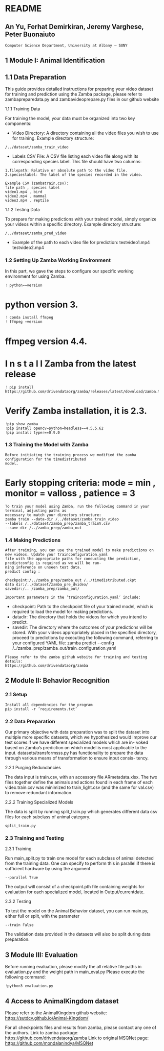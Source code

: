 # README

## An Yu, Ferhat Demirkiran, Jeremy Varghese, Peter Buonaiuto

```
Computer Science Department, University at Albany – SUNY
```
## 1 Module I: Animal Identification

## 1.1 Data Preparation

This guide provides detailed instructions for preparing your video dataset for training and prediction
using the Zamba package, please refer to zambapreparedata.py and zambavideoprepare.py files in our
github website

1.1.1 Training Data

For training the model, your data must be organized into two key components:

- Video Directory: A directory containing all the video files you wish to use for training.
    Example directory structure:

```
/../dataset/zamba_train_video
```
- Labels CSV File: A CSV file listing each video file along with its corresponding species label.
    This file should have two columns:

```
1.filepath: Relative or absolute path to the video file.
2.specieslabel: The label of the species recorded in the video.
```
```
Example CSV (zambatrain.csv):
file path , species label
video1.mp4 , bird
video2.mp4 , mammal
video3.mp4 , reptile
```
1.1.2 Testing Data

To prepare for making predictions with your trained model, simply organize your videos within a specific
directory.
Example directory structure:

```
/../dataset/zamba_pred_video
```
- Example of the path to each video file for prediction:
    testvideo1.mp4
    testvideo2.mp4


### 1.2 Setting Up Zamba Working Environment

In this part, we gave the steps to configure our specific working environment for using Zamba.
```
! python−−version
```
# python version 3.
```
! conda install ffmpeg
! ffmpeg −version
```
# ffmpeg version 4.4.
# I n s t a l l Zamba from the latest release
```
! pip install https://github.com/drivendataorg/zamba/releases/latest/download/zamba.tar.gz
```
# Verify Zamba installation, it is 2.3.
```
!pip show zamba
!pip install opencv−python−headless==4.5.5.62
!pip install typer==0.9.0
```
### 1.3 Training the Model with Zamba

```
Before initiating the training process we modified the zamba configuration for the timedistributed
model.
```
# Early stopping criteria: mode = min , monitor = valloss , patience = 3

```
To train your model using Zamba, run the following command in your terminal, adjusting paths as
necessary to match your directory structure:
zamba train --data-dir /../dataset/zamba_train_video
--labels /../dataset/zamba_prep/zamba_trainV.csv
--save-dir /../zamba_prep/zamba_out
```
### 1.4 Making Predictions

```
After training, you can use the trained model to make predictions on new videos. Update your trainconfiguration.yaml
file with the appropriate paths for conducting the prediction, predictconfig is required as we will be run-
ning inference on unseen test data.
predict config :

checkpoint:/../zamba_prep/zamba_out /../timedistributed.ckpt
data dir:/../dataset/zamba_pre_dvideo/
savedir:/.. /zamba_prep/zamba_out/

Important parameters in the ‘trainconfiguration.yaml‘ include:
```
- checkpoint: Path to the checkpoint file of your trained model, which is required to load the model
    for making predictions.
- datadir: The directory that holds the videos for which you intend to predict.
- savedir: The directory where the outcomes of your predictions will be stored.
With your videos appropriately placed in the specified directory, proceed to predictions by executing
the following command, referring to your configured YAML file:
zamba predict --config /../zamba_prep/zamba_out/train_configuration.yaml

```
Please refer to the zamba github website for training and testing details:
https://github.com/drivendataorg/zamba
```
## 2 Module II: Behavior Recognition

### 2.1 Setup

```
Install all dependencies for the program
pip install -r ’requirements.txt’
```

### 2.2 Data Preparation

Our primary objective with data preparation was to split the dataset into multiple more specific datasets,
which we hypothesized would improve our test scores if we have different specialized models which are in-
voked based on Zamba’s prediction on which model is most applicable to the input. datasets/transformsss.py
has functionality to prepare the data through various means of transformation to ensure input consis-
tency.

2.2.1 Purging Redundancies

The data input is train.csv, with an accessory file ARmetadata.xlsx. The two files together define the
animals and actions found in each frame of each video.train.csv was minimized to train_light.csv
(and the same for val.csv) to remove redundant information.

2.2.2 Training Specialized Models

The data is split by running split_train.py which generates different data csv files for each subclass
of animal category.
```
split_train.py
```

### 2.3 Training and Testing

2.3.1 Training

Run main_split.py to train one model for each subclass of animal detected from the training data. One
can specify to perform this in parallel if there is sufficient hardware by using the argument

```
--parallel True
```
The output will consist of a checkpoint.pth file containing weights for evaluation for each specialized
model, located in Output/currentdate.

2.3.2 Testing

To test the model on the Animal Behavior dataset, you can run main.py, either full or split, with the
parameter

```
--train False
```
The validation data provided in the datasets will also be split during data preparation.

## 3 Module III: Evaluation

Before running evaluation, please modify the all relative file paths in evaluation.py and the weight path in main_eval.py
Please execute the following command:

```
!python3 evaluation.py
```
## 4 Access to AnimalKingdom dataset

Please refer to the AnimalKingdom github website:
https://sutdcv.github.io/Animal-Kingdom/

For all checkpoints files and results from zamba, please contact any one of the authors.
Link to zamba package: https://github.com/drivendataorg/zamba
Link to original MSQNet page: https://github.com/mondalanindya/MSQNet


